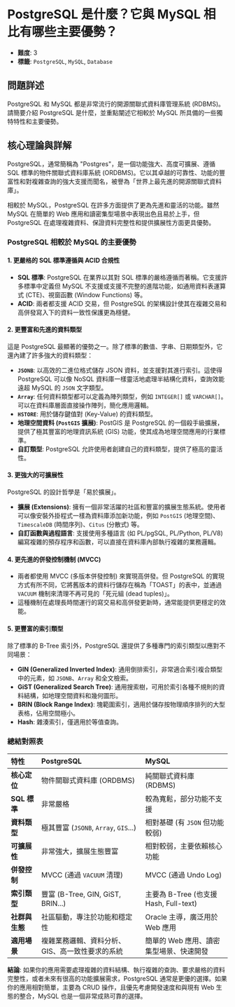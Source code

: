 # PostgreSQL 是什麼？它與 MySQL 相比有哪些主要優勢？

- **難度**: 3
- **標籤**: `PostgreSQL`, `MySQL`, `Database`

## 問題詳述

PostgreSQL 和 MySQL 都是非常流行的開源關聯式資料庫管理系統 (RDBMS)。請簡要介紹 PostgreSQL 是什麼，並重點闡述它相較於 MySQL 所具備的一些獨特特性和主要優勢。

## 核心理論與詳解

PostgreSQL，通常簡稱為 "Postgres"，是一個功能強大、高度可擴展、遵循 SQL 標準的物件關聯式資料庫系統 (ORDBMS)。它以其卓越的可靠性、功能的豐富性和對複雜查詢的強大支援而聞名，被譽為「世界上最先進的開源關聯式資料庫」。

相較於 MySQL，PostgreSQL 在許多方面提供了更為先進和靈活的功能。雖然 MySQL 在簡單的 Web 應用和讀密集型場景中表現出色且易於上手，但 PostgreSQL 在處理複雜資料、保證資料完整性和提供擴展性方面更具優勢。

### PostgreSQL 相較於 MySQL 的主要優勢

#### 1. 更嚴格的 SQL 標準遵循與 ACID 合規性

- **SQL 標準**: PostgreSQL 在業界以其對 SQL 標準的嚴格遵循而著稱。它支援許多標準中定義但 MySQL 不支援或支援不完整的進階功能，如通用資料表運算式 (CTE)、視窗函數 (Window Functions) 等。
- **ACID**: 兩者都支援 ACID 交易，但 PostgreSQL 的架構設計使其在複雜交易和高併發寫入下的資料一致性保護更為穩健。

#### 2. 更豐富和先進的資料類型

這是 PostgreSQL 最顯著的優勢之一。除了標準的數值、字串、日期類型外，它還內建了許多強大的資料類型：

- **`JSONB`**: 以高效的二進位格式儲存 JSON 資料，並支援對其進行索引。這使得 PostgreSQL 可以像 NoSQL 資料庫一樣靈活地處理半結構化資料，查詢效能遠超 MySQL 的 `JSON` 文字類型。
- **`Array`**: 任何資料類型都可以定義為陣列類型，例如 `INTEGER[]` 或 `VARCHAR[]`。可以在資料庫層面直接操作陣列，簡化應用邏輯。
- **`HSTORE`**: 用於儲存鍵值對 (Key-Value) 的資料類型。
- **地理空間資料 (`PostGIS` 擴展)**: PostGIS 是 PostgreSQL 的一個殺手級擴展，提供了極其豐富的地理資訊系統 (GIS) 功能，使其成為地理空間應用的行業標準。
- **自訂類型**: PostgreSQL 允許使用者創建自己的資料類型，提供了極高的靈活性。

#### 3. 更強大的可擴展性

PostgreSQL 的設計哲學是「易於擴展」。

- **擴展 (Extensions)**: 擁有一個非常活躍的社區和豐富的擴展生態系統。使用者可以像安裝外掛程式一樣為資料庫添加新功能，例如 `PostGIS` (地理空間)、`TimescaleDB` (時間序列)、`Citus` (分散式) 等。
- **自訂函數與過程語言**: 支援使用多種語言 (如 PL/pgSQL, PL/Python, PL/V8) 編寫複雜的預存程序和函數，可以直接在資料庫內部執行複雜的業務邏輯。

#### 4. 更先進的併發控制機制 (MVCC)

- 兩者都使用 MVCC (多版本併發控制) 來實現高併發。但 PostgreSQL 的實現方式有所不同，它將舊版本的資料行儲存在稱為「TOAST」的表中，並通過 `VACUUM` 機制來清理不再可見的「死元組 (dead tuples)」。
- 這種機制在處理長時間運行的寫交易和高併發更新時，通常能提供更穩定的效能。

#### 5. 更豐富的索引類型

除了標準的 B-Tree 索引外，PostgreSQL 還提供了多種專門的索引類型以應對不同場景：

- **GIN (Generalized Inverted Index)**: 通用倒排索引，非常適合索引複合類型中的元素，如 `JSONB`、`Array` 和全文檢索。
- **GiST (Generalized Search Tree)**: 通用搜索樹，可用於索引各種不規則的資料結構，如地理空間資料和幾何圖形。
- **BRIN (Block Range Index)**: 塊範圍索引，適用於儲存按物理順序排列的大型表格，佔用空間極小。
- **Hash**: 雜湊索引，僅適用於等值查詢。

### 總結對照表

| 特性 | PostgreSQL | MySQL |
| :--- | :--- | :--- |
| **核心定位** | 物件關聯式資料庫 (ORDBMS) | 純關聯式資料庫 (RDBMS) |
| **SQL 標準** | 非常嚴格 | 較為寬鬆，部分功能不支援 |
| **資料類型** | 極其豐富 (`JSONB`, `Array`, `GIS`...) | 相對基礎 (有 `JSON` 但功能較弱) |
| **可擴展性** | 非常強大，擴展生態豐富 | 相對較弱，主要依賴核心功能 |
| **併發控制** | MVCC (通過 `VACUUM` 清理) | MVCC (通過 Undo Log) |
| **索引類型** | 豐富 (B-Tree, GIN, GiST, BRIN...) | 主要為 B-Tree (也支援 Hash, Full-text) |
| **社群與生態** | 社區驅動，專注於功能和穩定性 | Oracle 主導，廣泛用於 Web 應用 |
| **適用場景** | 複雜業務邏輯、資料分析、GIS、高一致性要求的系統 | 簡單的 Web 應用、讀密集型場景、快速開發 |

**結論**:
如果你的應用需要處理複雜的資料結構、執行複雜的查詢、要求嚴格的資料完整性，或者未來有很高的功能擴展需求，PostgreSQL 通常是更優的選擇。如果你的應用相對簡單，主要為 CRUD 操作，且優先考慮開發速度和與現有 Web 生態的整合，MySQL 也是一個非常成熟可靠的選擇。
